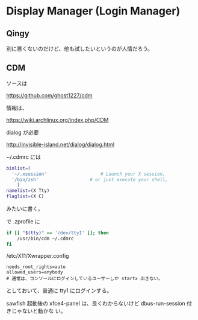 # Display Manager (Login Manager) 

## Qingy

別に悪くないのだけど、他も試したいというのが人情だろう。

## CDM

ソースは

https://github.com/ghost1227/cdm

情報は、

https://wiki.archlinux.org/index.php/CDM

dialog が必要

http://invisible-island.net/dialog/dialog.html

~/.cdmrc には
```bash
binlist=(
  '~/.xsession'                    # Launch your X session,
  '/bin/zsh'	               # or just execute your shell,
	)
namelist=(X Tty)
flaglist=(X C)
```
みたいに書く。

で .zprofile に

```zsh
if [[ "$(tty)" == '/dev/tty1' ]]; then
	/usr/bin/cdm ~/.cdmrc
fi
```

/etc/X11/Xwrapper.config

```
needs_root_rights=auto
allowed_users=anybody
# 通常は、コンソールにログインしているユーザーしか startx 出きない。
```

としておいて、普通に tty1 にログインする。

sawfish 起動後の xfce4-panel は、良くわからないけど dbus-run-session 付きじゃないと動かな
い。


<!-- vim: set tw=90 filetype=markdown : -->

